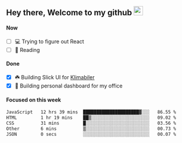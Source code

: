 ## Hey there, Welcome to my github <img src="https://media.giphy.com/media/hvRJCLFzcasrR4ia7z/giphy.gif" width="25px">

#### Now
- [ ] 💻 Trying to figure out React
- [ ] 📕 Reading

#### Done
- [x] ☘️ Building Slick UI for [Klimabiler](https://klimabiler.dk)
- [x] 🚀 Building personal dashboard for my office
 
 #### Focused on this week
<!--START_SECTION:waka-->

```txt
JavaScript   12 hrs 39 mins  █████████████████████▓░░░   86.55 %
HTML         1 hr 19 mins    ██▒░░░░░░░░░░░░░░░░░░░░░░   09.02 %
CSS          31 mins         █░░░░░░░░░░░░░░░░░░░░░░░░   03.56 %
Other        6 mins          ▒░░░░░░░░░░░░░░░░░░░░░░░░   00.73 %
JSON         0 secs          ░░░░░░░░░░░░░░░░░░░░░░░░░   00.07 %
```

<!--END_SECTION:waka-->


